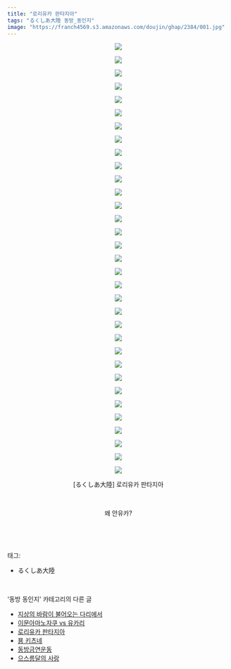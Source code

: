 ```yaml
---
title: "로리유카 판타지아"
tags: "るくしあ大陸 동방_동인지"
image: "https://franch4569.s3.amazonaws.com/doujin/ghap/2384/001.jpg"
---
```

<div class="article">
<p style="text-align: center; clear: none; float: none;"><img src="{{ site.imgserver2 }}/ghap/2384/001.jpg"/></p>
<p style="text-align: center; clear: none; float: none;"><img src="{{ site.imgserver2 }}/ghap/2384/002.jpg"/></p>
<p style="text-align: center; clear: none; float: none;"><img src="{{ site.imgserver2 }}/ghap/2384/003.jpg"/></p>
<p style="text-align: center; clear: none; float: none;"><img src="{{ site.imgserver2 }}/ghap/2384/004.jpg"/></p>
<p style="text-align: center; clear: none; float: none;"><img src="{{ site.imgserver2 }}/ghap/2384/005.jpg"/></p>
<p style="text-align: center; clear: none; float: none;"><img src="{{ site.imgserver2 }}/ghap/2384/006.jpg"/></p>
<p style="text-align: center; clear: none; float: none;"><img src="{{ site.imgserver2 }}/ghap/2384/007.jpg"/></p>
<p style="text-align: center; clear: none; float: none;"><img src="{{ site.imgserver2 }}/ghap/2384/008.jpg"/></p>
<p style="text-align: center; clear: none; float: none;"><img src="{{ site.imgserver2 }}/ghap/2384/009.jpg"/></p>
<p style="text-align: center; clear: none; float: none;"><img src="{{ site.imgserver2 }}/ghap/2384/010.jpg"/></p>
<p style="text-align: center; clear: none; float: none;"><img src="{{ site.imgserver2 }}/ghap/2384/011.jpg"/></p>
<p style="text-align: center; clear: none; float: none;"><img src="{{ site.imgserver2 }}/ghap/2384/012.jpg"/></p>
<p style="text-align: center; clear: none; float: none;"><img src="{{ site.imgserver2 }}/ghap/2384/013.jpg"/></p>
<p style="text-align: center; clear: none; float: none;"><img src="{{ site.imgserver2 }}/ghap/2384/014.jpg"/></p>
<p style="text-align: center; clear: none; float: none;"><img src="{{ site.imgserver2 }}/ghap/2384/015.jpg"/></p>
<p style="text-align: center; clear: none; float: none;"><img src="{{ site.imgserver2 }}/ghap/2384/016.jpg"/></p>
<p style="text-align: center; clear: none; float: none;"><img src="{{ site.imgserver2 }}/ghap/2384/017.jpg"/></p>
<p style="text-align: center; clear: none; float: none;"><img src="{{ site.imgserver2 }}/ghap/2384/018.jpg"/></p>
<p style="text-align: center; clear: none; float: none;"><img src="{{ site.imgserver2 }}/ghap/2384/019.jpg"/></p>
<p style="text-align: center; clear: none; float: none;"><img src="{{ site.imgserver2 }}/ghap/2384/020.jpg"/></p>
<p style="text-align: center; clear: none; float: none;"><img src="{{ site.imgserver2 }}/ghap/2384/021.jpg"/></p>
<p style="text-align: center; clear: none; float: none;"><img src="{{ site.imgserver2 }}/ghap/2384/022.jpg"/></p>
<p style="text-align: center; clear: none; float: none;"><img src="{{ site.imgserver2 }}/ghap/2384/023.jpg"/></p>
<p style="text-align: center; clear: none; float: none;"><img src="{{ site.imgserver2 }}/ghap/2384/024.jpg"/></p>
<p style="text-align: center; clear: none; float: none;"><img src="{{ site.imgserver2 }}/ghap/2384/025.jpg"/></p>
<p style="text-align: center; clear: none; float: none;"><img src="{{ site.imgserver2 }}/ghap/2384/026.jpg"/></p>
<p style="text-align: center; clear: none; float: none;"><img src="{{ site.imgserver2 }}/ghap/2384/027.jpg"/></p>
<p style="text-align: center; clear: none; float: none;"><img src="{{ site.imgserver2 }}/ghap/2384/028.jpg"/></p>
<p style="text-align: center; clear: none; float: none;"><img src="{{ site.imgserver2 }}/ghap/2384/029.jpg"/></p>
<p style="text-align: center; clear: none; float: none;"><img src="{{ site.imgserver2 }}/ghap/2384/030.jpg"/></p>
<p style="text-align: center; clear: none; float: none;"><img src="{{ site.imgserver2 }}/ghap/2384/031.jpg"/></p>
<p style="text-align: center; clear: none; float: none;"><img src="{{ site.imgserver2 }}/ghap/2384/032.jpg"/></p>
<p style="text-align: center; clear: none; float: none;"><img src="{{ site.imgserver2 }}/ghap/2384/033.jpg"/></p>
<p style="text-align: center; clear: none; float: none;">[るくしあ大陸] 로리유카 판타지아</p>
<p style="text-align: center; clear: none; float: none;"><br/></p>
<p style="text-align: center; clear: none; float: none;">왜 안유카?</p>
<p><br/></p>
</div><br/>
<div class="tagTrail">
<p>태그: </p>
<ul>
<li>るくしあ大陸</li>
</ul>
</div><br/>
<div class="another">
<p>'동방 동인지' 카테고리의 다른 글</p>
<ul>
<li><a href="/ghap_2386">지상의 바람이 불어오는 다리에서</a></li>
<li><a href="/ghap_2385">이문아마노자쿠 vs 유카리</a></li>
<li><a href="/ghap_2384">로리유카 판타지아</a></li>
<li><a href="/ghap_2383">묭 키츠네</a></li>
<li><a href="/ghap_2382">동방금연운동</a></li>
<li><a href="/ghap_2380">으스름달의 사랑</a></li>
</ul>
</div><br/>
<div class="cb_module cb_fluid">
<div class="cb_wrt cb_profile">
</div><!-- commentList close -->
</div><br/>
